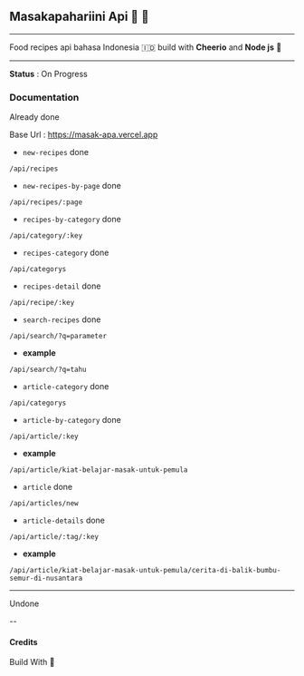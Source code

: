 ## Masakapahariini Api 🧙 🍳
---

Food recipes api bahasa Indonesia 🇮🇩 build with __Cheerio__ and __Node js__ 🌸

---
**Status** : On Progress

### Documentation

Already done

Base Url : https://masak-apa.vercel.app

* `new-recipes` done
```
/api/recipes
```
* `new-recipes-by-page` done

```
/api/recipes/:page
```

* `recipes-by-category` done

```
/api/category/:key
```

* `recipes-category` done

```
/api/categorys
```

* `recipes-detail` done

```
/api/recipe/:key
```

* `search-recipes` done

```
/api/search/?q=parameter
```

- __example__

```
/api/search/?q=tahu
```

* `article-category` done

```
/api/categorys
```

* `article-by-category` done

```
/api/article/:key
```

- __example__

```
/api/article/kiat-belajar-masak-untuk-pemula
```

* `article` done

```
/api/articles/new
```

* `article-details` done

```
/api/article/:tag/:key
```

- __example__

```
/api/article/kiat-belajar-masak-untuk-pemula/cerita-di-balik-bumbu-semur-di-nusantara
```

---

Undone

--

#### Credits

Build With 💙